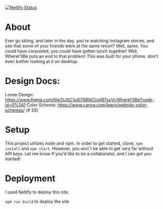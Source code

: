 [![Netlify Status](https://api.netlify.com/api/v1/badges/4159f1b5-c8d5-4996-a07f-ced5d7ff0bee/deploy-status)](https://app.netlify.com/sites/whereillbe/deploys)

# About
Ever go skiing, and later in the day, you're watching Instagram stories, and see that some of your friends were at the same resort? Well, same. You could have carpooled, you could have gotten lunch together! Well, WhereI'llBe puts an end to that problem! This was built for your phone, don't even bother looking at it on desktop. 


# Design Docs: 
Loose Design: https://www.figma.com/file/DJSC1uSl78BNCUpIBTsxVr/WhereI'llBe?node-id=0%3A1
Color Scheme: https://www.canva.com/learn/website-color-schemes/ (# 20)

# Setup 
This project utilizes node and npm. In order to get started, clone, `npm install` and `npm start`. However, you won't be able to get very far without API keys. Let me know if you'd like to be a collaborator, and I can get you started!

# Deployment 
I used Netlify to deploy this site. 

`npm run build` to deploy the site
